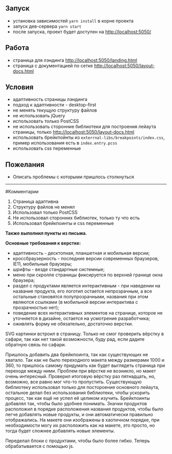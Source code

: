 ## Запуск
- установка зависимостей `yarn install` в корне проекта
- запуск дев-сервера `yarn start`
- после запуска, проект будет доступен на [http://localhost:5050/](http://localhost:5050/)


## Работа
- страница для лэндинга [http://localhost:5050/landing.html](http://localhost:5050/landing.html)
- страница с документацией по сетке [http://localhost:5050/layout-docs.html](http://localhost:5050/layout-docs.html)

## Условия
- адаптивность страницы лэндинга
- подход к адаптивности - desktop-first
- не менять текущую структуру файлов
- не использовать jQuery
- использовать только PostCSS
- не использовать сторонние библиотеки для построения лейаута страницы, только [http://localhost:5050/layout-docs.html](http://localhost:5050/layout-docs.html)
- использовать брейкпойнты из `exterrnal-libs/breakpoints/index.css`, пример использования есть в `index.entry.pcss`
- использовать css переменные

## Пожелания
- Описать проблемы с которыми пришлось столкнуться

***

#Комментарии
1. Страница адаптивна
1. Структуру файлов не менял
1. Использовал только PostCSS
1. Не использовал сторонних библиотек, только ту что есть
1. Использовал брейкпоинты и css переменные

__Также выполнил пункты из письма.__

__Основные требования к верстке:__
* адаптивность - десктопная, планшетная и мобильная версии;
* кроссбраузерность - последние версии современных браузеров, IE11, мобильные браузеры;
* шрифты - везде стандартные системные;
* меню при скролле страницы фиксируется по верхней границе окна браузера;
* раздел с продуктами является интерактивным - при наведении на название продукта, его логотип остается непрозрачным, а все остальные становятся полупрозрачными, названия при этом являются ссылками (в мобильной версии интерактива с прозрачностью нет);
* поведение всех интерактивных элементов на странице, которое не уточняется в дизайне, остается на усмотрение разработчика;
* оживлять форму не обязательно, достаточно верстки.

SVG картинки встроил в страницу. Только не смог проверить вёрстку в сафари, так как нет такой возможности, буду рад, если дадите обратную связь по сафари.

Пришлось добавить два брейкпоинта, так как существующих не хватало. Так как не было переходного макета между размерами 1000 и 360, то пришлось самому придумать как будет выглядеть страница при переходе между ними. Проблем при вёрстке не возникло, но макет очень интересный. Проверил итоговую вёрстку раз пятнадцать, но, возможно, все равно мог что-то пропустить. Существующую библиотеку использовал только для постороения основного лейаута, остальное делал без использования библиотеки, чтобы ускорить процесс, так как ещё не успел её целиком изучить. Брейкпоинты  добавлял так, чтобы было удобнее понимать. Значки продуктов расположил в порядке расположения названия продуктов, чтобы было легче добавлять новые продукты, и они автоматически правильно отображались. На макете они изображены в хаотичном порядке, при необходимости могу их расположить как на макете, это просто, но тогда будет сложнее добавлять новые элементы.

Переделал блоки с продуктами, чтобы было более гибко. Теперь обрабатывается с помощью js. 
